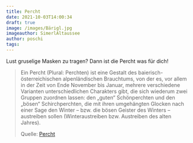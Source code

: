 ```yaml
---
title: Percht
date: 2021-10-03T14:00:34
draft: true
image: /images/Bärigl.jpg
imageauthor: SimerlAltaussee
author: poschi
tags: 
---
```


Lust gruselige Masken zu tragen? Dann ist die Percht was für dich!

> Ein Percht (Plural: Perchten) ist eine Gestalt des baierisch-österreichischen
> alpenländischen Brauchtums, von der es, vor allem in der Zeit von Ende
> November bis Januar, mehrere verschiedene Varianten unterschiedlichen
> Charakters gibt, die sich wiederum zwei Gruppen zuordnen lassen: den „guten“
> Schönperchten und den „bösen“ Schirchperchten, die mit ihren umgehängten
> Glocken nach einer Sage den Winter – bzw. die bösen Geister des Winters –
> austreiben sollen (Winteraustreiben bzw. Austreiben des alten Jahres).
>
> Quelle: [Percht](https://de.wikipedia.org/wiki/Percht)
